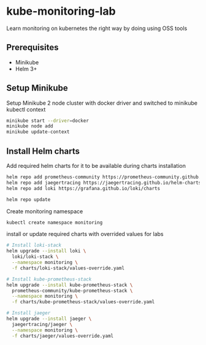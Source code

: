 # kube-monitoring-lab

Learn monitoring on kubernetes the right way by doing using OSS tools

## Prerequisites

- Minikube
- Helm 3+

## Setup Minikube

Setup Minikube 2 node cluster with docker driver and switched to minikube kubectl context

```bash
minikube start --driver=docker
minikube node add
minikube update-context
```

## Install Helm charts

Add required helm charts for it to be available during charts installation

```bash
helm repo add prometheus-community https://prometheus-community.github.io/helm-charts
helm repo add jaegertracing https://jaegertracing.github.io/helm-charts
helm repo add loki https://grafana.github.io/loki/charts

helm repo update
```

Create monitoring namespace

```bash
kubectl create namespace monitoring
```

install or update required charts with overrided values for labs

```bash
# Install loki-stack
helm upgrade --install loki \
  loki/loki-stack \
  --namespace monitoring \
  -f charts/loki-stack/values-override.yaml

# Install kube-prometheus-stack
helm upgrade --install kube-prometheus-stack \
  prometheus-community/kube-prometheus-stack \
  --namespace monitoring \
  -f charts/kube-prometheus-stack/values-override.yaml

# Install jaeger
helm upgrade --install jaeger \
  jaegertracing/jaeger \
  --namespace monitoring \
  -f charts/jaeger/values-override.yaml
```
